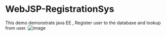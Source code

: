 # WebJSP-RegistrationSys
This demo demonstrate java EE , Register user to the database and lookup from user. 
 ![image](https://user-images.githubusercontent.com/21217148/210176560-0feff4a6-755d-4c1f-bb9a-7179ab6eb413.png)
